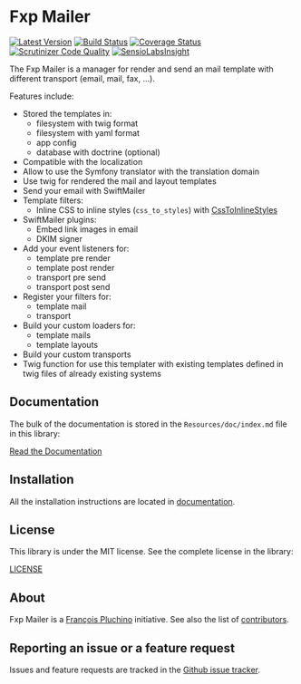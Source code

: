 Fxp Mailer
==========

[![Latest Version](https://img.shields.io/packagist/v/fxp/mailer.svg)](https://packagist.org/packages/fxp/mailer)
[![Build Status](https://img.shields.io/travis/fxpio/fxp-mailer/master.svg)](https://travis-ci.org/fxpio/fxp-mailer)
[![Coverage Status](https://img.shields.io/coveralls/fxpio/fxp-mailer/master.svg)](https://coveralls.io/r/fxpio/fxp-mailer?branch=master)
[![Scrutinizer Code Quality](https://img.shields.io/scrutinizer/g/fxpio/fxp-mailer/master.svg)](https://scrutinizer-ci.com/g/fxpio/fxp-mailer?branch=master)
[![SensioLabsInsight](https://img.shields.io/sensiolabs/i/f644cbc7-5481-49b5-aaab-6b09a0d6973a.svg)](https://insight.sensiolabs.com/projects/f644cbc7-5481-49b5-aaab-6b09a0d6973a)

The Fxp Mailer is a manager for render and send an mail template with different
transport (email, mail, fax, ...).

Features include:

- Stored the templates in:
  - filesystem with twig format
  - filesystem with yaml format
  - app config
  - database with doctrine (optional)
- Compatible with the localization
- Allow to use the Symfony translator with the translation domain
- Use twig for rendered the mail and layout templates
- Send your email with SwiftMailer
- Template filters:
  - Inline CSS to inline styles (`css_to_styles`) with [CssToInlineStyles](https://github.com/tijsverkoyen/CssToInlineStyles)
- SwiftMailer plugins:
  - Embed link images in email
  - DKIM signer
- Add your event listeners for:
  - template pre render
  - template post render
  - transport pre send
  - transport post send
- Register your filters for:
  - template mail
  - transport
- Build your custom loaders for:
  - template mails
  - template layouts
- Build your custom transports
- Twig function for use this templater with existing templates defined in twig files of already existing systems

Documentation
-------------

The bulk of the documentation is stored in the `Resources/doc/index.md`
file in this library:

[Read the Documentation](Resources/doc/index.md)

Installation
------------

All the installation instructions are located in [documentation](Resources/doc/index.md).

License
-------

This library is under the MIT license. See the complete license in the library:

[LICENSE](LICENSE)

About
-----

Fxp Mailer is a [François Pluchino](https://github.com/francoispluchino) initiative.
See also the list of [contributors](https://github.com/fxpio/fxp-mailer/graphs/contributors).

Reporting an issue or a feature request
---------------------------------------

Issues and feature requests are tracked in the [Github issue tracker](https://github.com/fxpio/fxp-mailer/issues).
